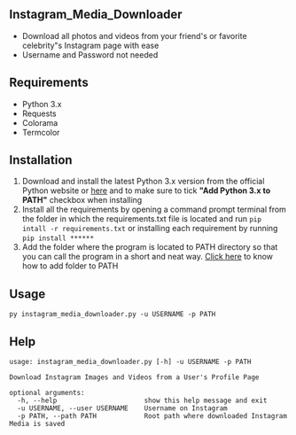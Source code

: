 ## Instagram_Media_Downloader
- Download all photos and videos from your friend's or favorite celebrity"s Instagram page with ease
- Username and Password not needed

## Requirements
- Python 3.x
- Requests
- Colorama
- Termcolor

## Installation
1. Download and install the latest Python 3.x version from the official Python website or [here](https://www.python.org/downloads/) and to make sure to tick **"Add Python 3.x to PATH"** checkbox when installing
2. Install all the requirements by opening a command prompt terminal from the folder in which the requirements.txt file is located and run `pip intall -r requirements.txt` or installing each requirement by running `pip install ******`
3. Add the folder where the program is located to PATH directory so that you can call the program in a short and neat way. [Click here](https://docs.alfresco.com/4.2/tasks/fot-addpath.html) to know how to add folder to PATH

## Usage
`py instagram_media_downloader.py -u USERNAME -p PATH`

## Help
```
usage: instagram_media_downloader.py [-h] -u USERNAME -p PATH

Download Instagram Images and Videos from a User's Profile Page

optional arguments:
  -h, --help                      show this help message and exit
  -u USERNAME, --user USERNAME    Username on Instagram
  -p PATH, --path PATH            Root path where downloaded Instagram Media is saved
  ```
